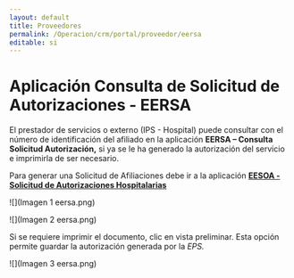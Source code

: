 ```yaml
---
layout: default
title: Proveedores
permalink: /Operacion/crm/portal/proveedor/eersa
editable: si
---
```


# Aplicación Consulta de Solicitud de Autorizaciones - EERSA

El prestador de servicios o externo (IPS - Hospital) puede consultar con el número de identificación del afiliado en la aplicación **EERSA – Consulta Solicitud Autorización,** si ya se le ha generado la autorización del servicio e imprimirla de ser necesario.

Para generar una Solicitud de Afiliaciones debe ir a la aplicación [**EESOA - Solicitud de Autorizaciones Hospitalarias**](http://docs.oasiscom.com/Operacion/crm/portal/proveedor/eesoa)

![](Imagen 1 eersa.png)

![](Imagen 2 eersa.png)

Si se requiere imprimir el documento, clic en vista preliminar. Esta opción permite guardar la autorización generada por la *EPS.* 

![](Imagen 3 eersa.png)


